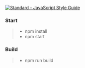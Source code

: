 [![Standard - JavaScript Style Guide](https://cdn.rawgit.com/feross/standard/master/badge.svg)](https://github.com/feross/standard)

### Start
>* npm install
>* npm start

### Build
>* npm run build
